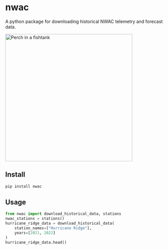 # nwac

A python package for downloading historical NWAC telemetry and forecast data.

<img src="https://57hours.com/wp-content/uploads/2021/10/Heather-Canyon-Double-Black-Diamond-1776x1197.jpg" alt="Perch in a fishtank" width="400"/>


## Install

```bash
pip install nwac
```

## Usage

```python
from nwac import download_historical_data, stations
nwac_stations = stations()
hurricane_ridge_data = download_historical_data(
    station_names=["Hurricane Ridge"],
    years=[2021, 2022]
)
hurricane_ridge_data.head()
```
